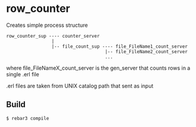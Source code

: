 row_counter
=====

Creates simple process structure 
                 
                 
    row_counter_sup ---- counter_server
                     |
                     |-- file_count_sup ---- file_FileName1_count_server
                                         |-- file_FileName2_count_server
                                         ...

where file_FileNameX_count_server is the gen_server that counts rows in a single .erl file

.erl files are taken from UNIX catalog path that sent as input

Build
-----

    $ rebar3 compile
